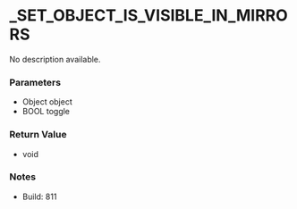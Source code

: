 # _SET_OBJECT_IS_VISIBLE_IN_MIRRORS

No description available.

### Parameters
* Object object
* BOOL toggle

### Return Value
* void

### Notes
* Build: 811

